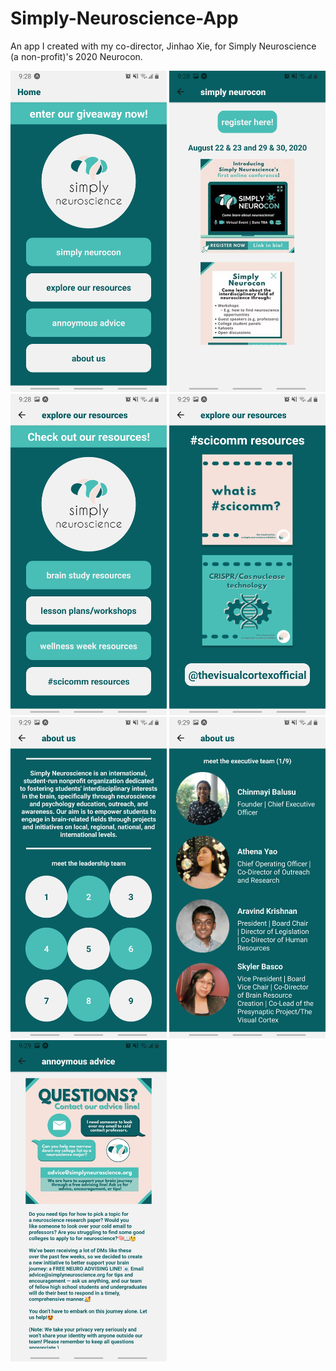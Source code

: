 # Simply-Neuroscience-App
An app I created with my co-director, Jinhao Xie, for Simply Neuroscience (a non-profit)'s 2020 Neurocon.

<div style="float:left">
<img width="250" src="images/app1.jpg">
<img width="250" src="images/app2.jpg">
<img width="250" src="images/app3.jpg">
<img width="250" src="images/app4.jpg">
<img width="250" src="images/app5.jpg">
<img width="250" src="images/app6.jpg">
<img width="250" src="images/app7.jpg">
</div>
